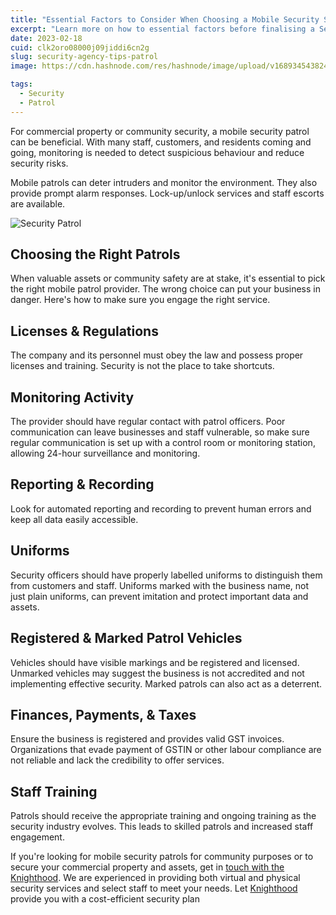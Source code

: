 ```yaml
---
title: "Essential Factors to Consider When Choosing a Mobile Security Service"
excerpt: "Learn more on how to essential factors before finalising a Security Vendor for Patrolling"
date: 2023-02-18
cuid: clk2oro08000j09jiddi6cn2g
slug: security-agency-tips-patrol
image: https://cdn.hashnode.com/res/hashnode/image/upload/v1689345438247/1a0f7a1b-d7d6-4069-880d-8bc3199243b5.jpeg

tags:
  - Security
  - Patrol
---
```


For commercial property or community security, a mobile security patrol can be beneficial. With many staff, customers, and residents coming and going, monitoring is needed to detect suspicious behaviour and reduce security risks.

Mobile patrols can deter intruders and monitor the environment. They also provide prompt alarm responses. Lock-up/unlock services and staff escorts are available.

![Security Patrol](https://i.imgur.com/5Ne0nGA.png)


## Choosing the Right Patrols[​](http://localhost:3000/blog/security-agency-tips#choosing-the-right-patrols)

When valuable assets or community safety are at stake, it's essential to pick the right mobile patrol provider. The wrong choice can put your business in danger. Here's how to make sure you engage the right service.

## Licenses & Regulations[​](http://localhost:3000/blog/security-agency-tips#licenses--regulations)

The company and its personnel must obey the law and possess proper licenses and training. Security is not the place to take shortcuts.

## Monitoring Activity[​](http://localhost:3000/blog/security-agency-tips#monitoring-activity)

The provider should have regular contact with patrol officers. Poor communication can leave businesses and staff vulnerable, so make sure regular communication is set up with a control room or monitoring station, allowing 24-hour surveillance and monitoring.

## Reporting & Recording[​](http://localhost:3000/blog/security-agency-tips#reporting--recording)

Look for automated reporting and recording to prevent human errors and keep all data easily accessible.

## Uniforms[​](http://localhost:3000/blog/security-agency-tips#uniforms)

Security officers should have properly labelled uniforms to distinguish them from customers and staff. Uniforms marked with the business name, not just plain uniforms, can prevent imitation and protect important data and assets.

## Registered & Marked Patrol Vehicles[​](http://localhost:3000/blog/security-agency-tips#registered--marked-patrol-vehicles)

Vehicles should have visible markings and be registered and licensed. Unmarked vehicles may suggest the business is not accredited and not implementing effective security. Marked patrols can also act as a deterrent.

## Finances, Payments, & Taxes[​](http://localhost:3000/blog/security-agency-tips#finances-payments--taxes)

Ensure the business is registered and provides valid GST invoices. Organizations that evade payment of GSTIN or other labour compliance are not reliable and lack the credibility to offer services.

## Staff Training[​](http://localhost:3000/blog/security-agency-tips#staff-training)

Patrols should receive the appropriate training and ongoing training as the security industry evolves. This leads to skilled patrols and increased staff engagement.

If you're looking for mobile security patrols for community purposes or to secure your commercial property and assets, get in [touch with the Knighthood](http://www.knighthood.co/contact). We are experienced in providing both virtual and physical security services and select staff to meet your needs. Let [Knighthood](http://www.knighthood.co) provide you with a cost-efficient security plan
